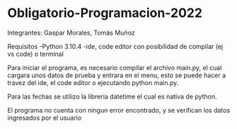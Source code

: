 # Obligatorio-Programacion-2022
Integrantes: Gaspar Morales, Tomás Muñoz


Requisitos
-Python 3.10.4
-ide, code editor con posibilidad de compilar (ej vs code) o terminal

Para iniciar el programa, es necesario compilar el archivo main.py, el cual cargara unos datos de prueba y entrara en el menu, esto se puede hacer a travez del ide, el code editor o ejecutando python main.py.

Para las fechas se utilizo la libreria datetime el cual es nativa de python.

El programa no cuenta con ningun error encontrado, y se verifican los datos ingresados por el usuario